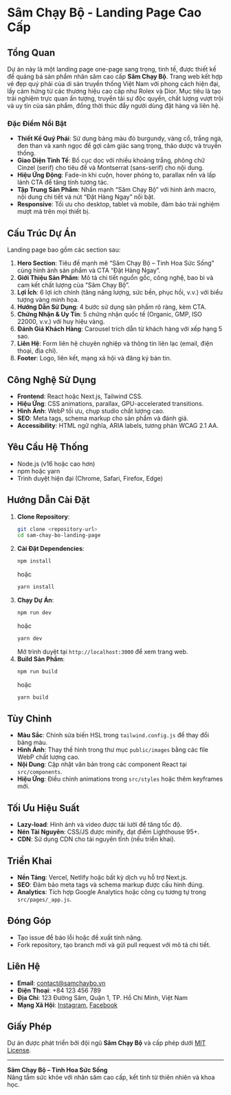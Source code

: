 # Sâm Chạy Bộ - Landing Page Cao Cấp

## Tổng Quan

Dự án này là một landing page one-page sang trọng, tinh tế, được thiết kế để quảng bá sản phẩm nhân sâm cao cấp **Sâm Chạy Bộ**. Trang web kết hợp vẻ đẹp quý phái của di sản truyền thống Việt Nam với phong cách hiện đại, lấy cảm hứng từ các thương hiệu cao cấp như Rolex và Dior. Mục tiêu là tạo trải nghiệm trực quan ấn tượng, truyền tải sự độc quyền, chất lượng vượt trội và uy tín của sản phẩm, đồng thời thúc đẩy người dùng đặt hàng và liên hệ.

### Đặc Điểm Nổi Bật
- **Thiết Kế Quý Phái**: Sử dụng bảng màu đỏ burgundy, vàng cổ, trắng ngà, đen than và xanh ngọc để gợi cảm giác sang trọng, thảo dược và truyền thống.
- **Giao Diện Tinh Tế**: Bố cục dọc với nhiều khoảng trắng, phông chữ Cinzel (serif) cho tiêu đề và Montserrat (sans-serif) cho nội dung.
- **Hiệu Ứng Động**: Fade-in khi cuộn, hover phóng to, parallax nền và lấp lánh CTA để tăng tính tương tác.
- **Tập Trung Sản Phẩm**: Nhấn mạnh “Sâm Chạy Bộ” với hình ảnh macro, nội dung chi tiết và nút “Đặt Hàng Ngay” nổi bật.
- **Responsive**: Tối ưu cho desktop, tablet và mobile, đảm bảo trải nghiệm mượt mà trên mọi thiết bị.

## Cấu Trúc Dự Án

Landing page bao gồm các section sau:
1. **Hero Section**: Tiêu đề mạnh mẽ “Sâm Chạy Bộ – Tinh Hoa Sức Sống” cùng hình ảnh sản phẩm và CTA “Đặt Hàng Ngay”.
2. **Giới Thiệu Sản Phẩm**: Mô tả chi tiết nguồn gốc, công nghệ, bao bì và cam kết chất lượng của “Sâm Chạy Bộ”.
3. **Lợi Ích**: 6 lợi ích chính (tăng năng lượng, sức bền, phục hồi, v.v.) với biểu tượng vàng minh họa.
4. **Hướng Dẫn Sử Dụng**: 4 bước sử dụng sản phẩm rõ ràng, kèm CTA.
5. **Chứng Nhận & Uy Tín**: 5 chứng nhận quốc tế (Organic, GMP, ISO 22000, v.v.) với huy hiệu vàng.
6. **Đánh Giá Khách Hàng**: Carousel trích dẫn từ khách hàng với xếp hạng 5 sao.
7. **Liên Hệ**: Form liên hệ chuyên nghiệp và thông tin liên lạc (email, điện thoại, địa chỉ).
8. **Footer**: Logo, liên kết, mạng xã hội và đăng ký bản tin.

## Công Nghệ Sử Dụng
- **Frontend**: React hoặc Next.js, Tailwind CSS.
- **Hiệu Ứng**: CSS animations, parallax, GPU-accelerated transitions.
- **Hình Ảnh**: WebP tối ưu, chụp studio chất lượng cao.
- **SEO**: Meta tags, schema markup cho sản phẩm và đánh giá.
- **Accessibility**: HTML ngữ nghĩa, ARIA labels, tương phản WCAG 2.1 AA.

## Yêu Cầu Hệ Thống
- Node.js (v16 hoặc cao hơn)
- npm hoặc yarn
- Trình duyệt hiện đại (Chrome, Safari, Firefox, Edge)

## Hướng Dẫn Cài Đặt
1. **Clone Repository**:
   ```bash
   git clone <repository-url>
   cd sam-chay-bo-landing-page
   ```
2. **Cài Đặt Dependencies**:
   ```bash
   npm install
   ```
   hoặc
   ```bash
   yarn install
   ```
3. **Chạy Dự Án**:
   ```bash
   npm run dev
   ```
   hoặc
   ```bash
   yarn dev
   ```
   Mở trình duyệt tại `http://localhost:3000` để xem trang web.
4. **Build Sản Phẩm**:
   ```bash
   npm run build
   ```
   hoặc
   ```bash
   yarn build
   ```

## Tùy Chỉnh
- **Màu Sắc**: Chỉnh sửa biến HSL trong `tailwind.config.js` để thay đổi bảng màu.
- **Hình Ảnh**: Thay thế hình trong thư mục `public/images` bằng các file WebP chất lượng cao.
- **Nội Dung**: Cập nhật văn bản trong các component React tại `src/components`.
- **Hiệu Ứng**: Điều chỉnh animations trong `src/styles` hoặc thêm keyframes mới.

## Tối Ưu Hiệu Suất
- **Lazy-load**: Hình ảnh và video được tải lười để tăng tốc độ.
- **Nén Tài Nguyên**: CSS/JS được minify, đạt điểm Lighthouse 95+.
- **CDN**: Sử dụng CDN cho tài nguyên tĩnh (nếu triển khai).

## Triển Khai
- **Nền Tảng**: Vercel, Netlify hoặc bất kỳ dịch vụ hỗ trợ Next.js.
- **SEO**: Đảm bảo meta tags và schema markup được cấu hình đúng.
- **Analytics**: Tích hợp Google Analytics hoặc công cụ tương tự trong `src/pages/_app.js`.

## Đóng Góp
- Tạo issue để báo lỗi hoặc đề xuất tính năng.
- Fork repository, tạo branch mới và gửi pull request với mô tả chi tiết.

## Liên Hệ
- **Email**: contact@samchaybo.vn
- **Điện Thoại**: +84 123 456 789
- **Địa Chỉ**: 123 Đường Sâm, Quận 1, TP. Hồ Chí Minh, Việt Nam
- **Mạng Xã Hội**: [Instagram](https://instagram.com/samchaybo), [Facebook](https://facebook.com/samchaybo)

## Giấy Phép
Dự án được phát triển bởi đội ngũ **Sâm Chạy Bộ** và cấp phép dưới [MIT License](LICENSE).

---

**Sâm Chạy Bộ – Tinh Hoa Sức Sống**  
Nâng tầm sức khỏe với nhân sâm cao cấp, kết tinh từ thiên nhiên và khoa học.
